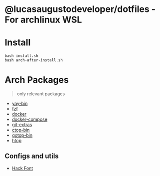 # @lucasaugustodeveloper/dotfiles - For archlinux WSL

# Install
```shell
bash install.sh
bash arch-after-install.sh
```

# Arch Packages
> only relevant packages

- [yay-bin](https://aur.archlinux.org/packages/yay-bin/)
- [fzf](https://www.archlinux.org/packages/community/x86_64/fzf/)
- [docker](https://www.archlinux.org/packages/community/x86_64/docker/)
- [docker-compose](https://www.archlinux.org/packages/community/any/docker-compose/)
- [git-extras](https://aur.archlinux.org/packages/git-extras/)
- [ctop-bin](https://aur.archlinux.org/packages/ctop-bin/)
- [gotop-bin](https://aur.archlinux.org/packages/gotop-bin/)
- [htop](https://www.archlinux.org/packages/extra/x86_64/htop/)

## Configs and utils

- [Hack Font](https://github.com/source-foundry/Hack)
